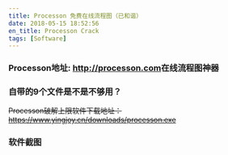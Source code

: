 ```yaml
---
title: Processon 免费在线流程图（已和谐）
date: 2018-05-15 18:52:56
en_title: Processon Crack
tags: [Software]
---
```


<h3>Processon地址: <a href="http://processon.com">http://processon.com</a>在线流程图神器</h3>

<h3>自带的9个文件是不是不够用？</h3>

<del>Processon破解上限软件下载地址：<a href="https://www.yingjoy.cn/downloads/processon.exe">https://www.yingjoy.cn/downloads/processon.exe</a></del>

<h3>软件截图</h3>

<img src="https://img.yingjoy.cn/image/2018/05/1-2.png" alt="" class="aligncenter size-full wp-image-604" />

<img src="https://img.yingjoy.cn/image/2018/05/2.png" alt="" class="aligncenter size-full wp-image-605" />

<img src="https://img.yingjoy.cn/image/2018/05/1.jpg" alt="" class="aligncenter size-full wp-image-602" />
